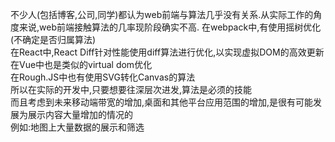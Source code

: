 不少人(包括博客,公司,同学)都认为web前端与算法几乎没有关系.从实际工作的角度来说,web前端接触算法的几率现阶段确实不高.
在webpack中,有使用摇树优化(不确定是否归属算法)  
在React中,React Diff针对性能使用diff算法进行优化,以实现虚拟DOM的高效更新  
在Vue中也是类似的virtual dom优化  
在Rough.JS中也有使用SVG转化Canvas的算法  
所以在实际的开发中,只要想要往深层次进发,算法是必须的技能  
而且考虑到未来移动端带宽的增加,桌面和其他平台应用范围的增加,是很有可能发展为展示内容大量增加的情况的  
例如:地图上大量数据的展示和筛选  
